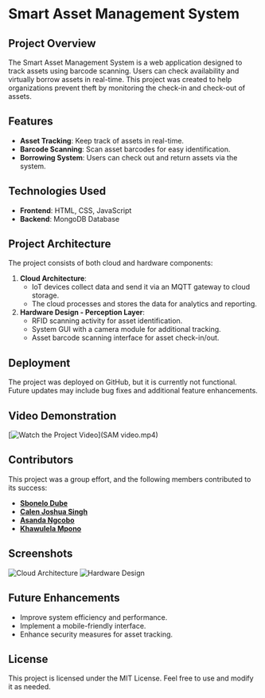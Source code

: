 # Smart Asset Management System

## Project Overview
The Smart Asset Management System is a web application designed to track assets using barcode scanning. Users can check availability and virtually borrow assets in real-time. This project was created to help organizations prevent theft by monitoring the check-in and check-out of assets.

## Features
- **Asset Tracking**: Keep track of assets in real-time.
- **Barcode Scanning**: Scan asset barcodes for easy identification.
- **Borrowing System**: Users can check out and return assets via the system.

## Technologies Used
- **Frontend**: HTML, CSS, JavaScript
- **Backend**: MongoDB Database


## Project Architecture
The project consists of both cloud and hardware components:
1. **Cloud Architecture**:
   - IoT devices collect data and send it via an MQTT gateway to cloud storage.
   - The cloud processes and stores the data for analytics and reporting.
2. **Hardware Design - Perception Layer**:
   - RFID scanning activity for asset identification.
   - System GUI with a camera module for additional tracking.
   - Asset barcode scanning interface for asset check-in/out.

## Deployment
The project was deployed on GitHub, but it is currently not functional. Future updates may include bug fixes and additional feature enhancements.

## Video Demonstration
[![Watch the Project Video](https://img.youtube.com/vi/YOUR_VIDEO_ID_HERE/0.jpg)](SAM video.mp4)

## Contributors
This project was a group effort, and the following members contributed to its success:
- **[Sbonelo Dube](https://www.linkedin.com/in/sbonelodube/)**
- **[Calen Joshua Singh](https://www.linkedin.com/in/calen-joshua-singh-137783177/)**
- **[Asanda Ngcobo](https://www.linkedin.com/in/asanda-ngcobo-5418902bb/)**
- **[Khawulela Mpono](https://www.linkedin.com/in/khawulela-mpono-9a7744163/)**

## Screenshots
![Cloud Architecture](sam.png)
![Hardware Design](sam2.png)

## Future Enhancements
- Improve system efficiency and performance.
- Implement a mobile-friendly interface.
- Enhance security measures for asset tracking.

## License
This project is licensed under the MIT License. Feel free to use and modify it as needed.
